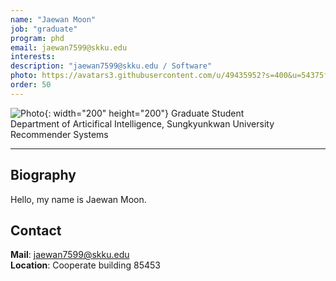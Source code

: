 ```yaml
---
name: "Jaewan Moon"
job: "graduate"
program: phd
email: jaewan7599@skku.edu
interests:
description: "jaewan7599@skku.edu / Software"
photo: https://avatars3.githubusercontent.com/u/49435952?s=400&u=54375f630b087b043d34ef265478f975dfceb4df&v=4
order: 50
---
```


<!-- Post name should be this form: name.md
        For example, Gildong Hong.md -->

<!-- Fill the contents where --Fill-- exists -->
<!-- The example is in '_authors/Jongwuk Lee.md' or '_authors/Jiwoo Kim.md'>

<!-- For 'name' front matter, follow this format: Gildong Hong -->
<!-- For 'job' front matter, choose the one of these: professor / graduate / undergraduate / alumni -->
<!-- For 'description' front matter, write down your email address and areas of interests.
        Email address is nessecary for graduate students.
        Follow this format: example@skku.edu / Computer Science -->

![Photo](https://avatars3.githubusercontent.com/u/49435952?s=400&u=54375f630b087b043d34ef265478f975dfceb4df&v=4){: width="200" height="200"}
Graduate Student<br>Department of Articifical Intelligence, Sungkyunkwan University<br>Recommender Systems

<!-- If you have a photo, then write that url in (). Photo can be anything with 200x200 size. -->
<!-- Fill the position, institution/department, interests
        For example, Graduate Student<br>Department of Software, Sungkyunkwan University<br>Recommender Systems, Natural Language Processing, Neuroimaging Analysis and Understanding -->

<hr>

## Biography
Hello, my name is Jaewan Moon.<!-- Write your own biography contents. -->

## Contact
**Mail**: jaewan7599@skku.edu <!-- Write your own email address -->
<br>
**Location**: Cooperate building 85453 <!-- 85453 or your location address -->

